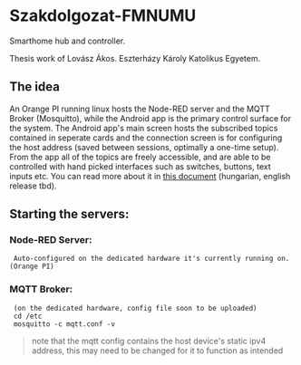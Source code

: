 # Szakdolgozat-FMNUMU

Smarthome hub and controller. 

Thesis work of Lovász Ákos.
Eszterházy Károly Katolikus Egyetem.

## The idea

An Orange PI running linux hosts the Node-RED server and the MQTT Broker (Mosquitto), while the Android app is the primary control surface for the system. The Android app's main screen hosts the subscribed topics contained in seperate cards and the connection screen is for configuring the host address (saved between sessions, optimally a one-time setup). From the app all of the topics are freely accessible, and are able to be controlled with hand picked interfaces such as switches, buttons, text inputs etc. You can read more about it in [this document](https://github.com/Lovasz-Akos/Szakdolgozat-FMNUMU/blob/main/Doc/Szakdolgozat%20%C3%96sszegz%C3%A9s.pdf) (hungarian, english release tbd).

## Starting the servers:

### Node-RED Server:

     Auto-configured on the dedicated hardware it's currently running on. (Orange PI)


### MQTT Broker:

     (on the dedicated hardware, config file soon to be uploaded)
     cd /etc
     mosquitto -c mqtt.conf -v
    
>note that the mqtt config contains the host device's static ipv4 address, this may need to be changed for it to function as intended
